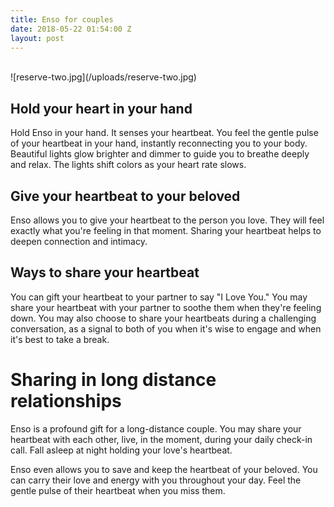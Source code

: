```yaml
---
title: Enso for couples
date: 2018-05-22 01:54:00 Z
layout: post
---
```


<br>
![reserve-two.jpg](/uploads/reserve-two.jpg)

## Hold your heart in your hand

Hold Enso in your hand. It senses your heartbeat. You feel the gentle pulse of your heartbeat in your hand, instantly reconnecting you to your body. Beautiful lights glow brighter and dimmer to guide you to breathe deeply and relax. The lights shift colors as your heart rate slows.

## Give your heartbeat to your beloved 

Enso allows you to give your heartbeat to the person you love. They will feel exactly what you're feeling in that moment. Sharing your heartbeat helps to deepen connection and intimacy. 

## Ways to share your heartbeat 

You can gift your heartbeat to your partner to say "I Love You." You may share your heartbeat with your partner to soothe them when they're feeling down. You may also choose to share your heartbeats during a challenging conversation, as a signal to both of you when it's wise to engage and when it's best to take a break. 

# Sharing in long distance relationships

Enso is a profound gift for a long-distance couple. You may share your heartbeat with each other, live, in the moment, during your daily check-in call. Fall asleep at night holding your love's heartbeat.

Enso even allows you to save and keep the heartbeat of your beloved. You can carry their love and energy with you throughout your day. Feel the gentle pulse of their heartbeat when you miss them. 
<br>

